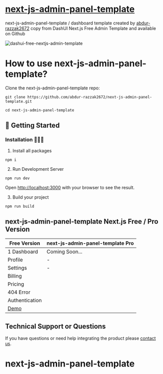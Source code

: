 # [next-js-admin-panel-template](https://next-js-admin-panel-template-8762kiavu.vercel.app/)
 next-js-admin-panel-template / dashboard  template created by [abdur-razzak2672](https://github.com/abdur-razzak2672) copy from DashUI Next.js Free Admin Template and available on Github

![dashui-free-nextjs-admin-template](https://user-images.githubusercontent.com/68774600/231716707-3da30d19-b826-4692-b03a-fed41376d250.jpg)

 
# How to use next-js-admin-panel-template?

Clone the next-js-admin-panel-template repo:
```
git clone https://github.com/abdur-razzak2672/next-js-admin-panel-template.git
```
```
cd next-js-admin-panel-template
```

##  🚀 Getting Started 

### Installation 👨🏻‍💻

1. Install all packages

```
npm i
```

2. Run Development Server

```
npm run dev
```
Open [http://localhost:3000](http://localhost:3000) with your browser to see the result.


3. Build your project

```
npm run build
```

## next-js-admin-panel-template Next.js Free / Pro Version

| Free Version        | next-js-admin-panel-template Pro
|---------------------|-------------------------------------------- |
| 1 Dashboard      | Coming Soon...                                |
| Profile      | -                                           |
| Settings | -                                     |
| Billing |
| Pricing |
| 404 Error |
| Authentication |
| [Demo](https://next-js-admin-panel-template-8762kiavu.vercel.app/) |

## Technical Support or Questions
If you have questions or need help integrating the product please [contact us](razzak172758@gmail.com).

# next-js-admin-panel-template

